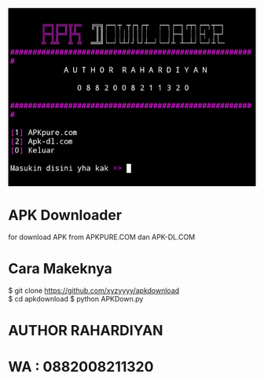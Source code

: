 <img src='https://raw.githubusercontent.com/xyzyyyy/apkdownload/main/apkdownload.jpg'/>

# APK Downloader
for download APK from APKPURE.COM dan APK-DL.COM

# Cara Makeknya
$ git clone https://github.com/xyzyyyy/apkdownload<br>
$ cd apkdownload
$ python APKDown.py

# AUTHOR RAHARDIYAN 
# WA : 0882008211320
